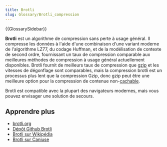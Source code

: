 ```yaml
---
title: Brotli
slug: Glossary/Brotli_compression
---
```


{{GlossarySidebar}}

**Brotli** est un algorithme de compression sans perte à usage général. Il compresse les données à l'aide d'une combinaison d'une variant moderne de l'algorithme LZ77, du codage Huffman, et de la modélisation de contexte de second ordre, fournissant un taux de compression comparable aux meilleures méthodes de compression à usage général actuellement disponibles. Brotli fournit de meilleurs taux de compression que [gzip](/fr/docs/Glossary/GZip_compression) et les vitesses de dégonflage sont comparables, mais la compression brotli est un processus plus lent que la compression Gzip, donc gzip peut être une meilleure option pour la compression de contenue non-[cachable](/fr/docs/Glossary/Cache).

Brotli est compatible avec la plupart des navigateurs modernes, mais vous pouvez envisager une solution de secours.

## Apprendre plus

- [brotli.org](https://brotli.org/)
- [Dépôt Github Brotli](https://github.com/google/brotli)
- [Brotli sur Wikipédia](https://en.wikipedia.org/wiki/Brotli)
- [Brotli sur Caniuse](https://caniuse.com/#feat=brotli)
